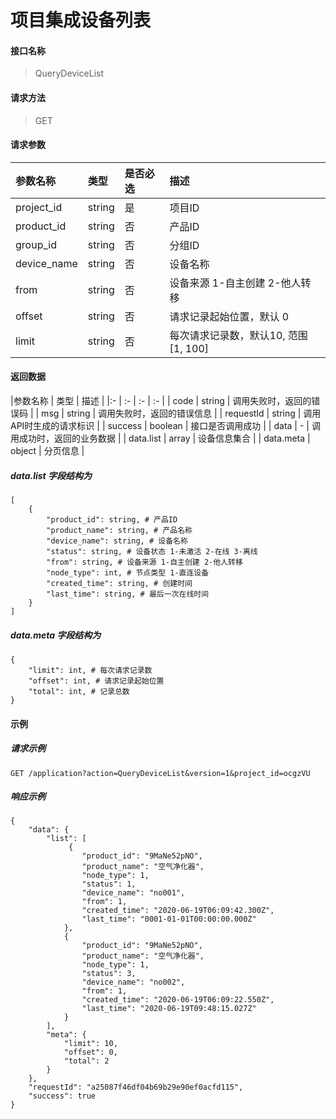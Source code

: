 # 项目集成设备列表

#### 接口名称

> QueryDeviceList

#### 请求方法 

> GET

#### 请求参数
|参数名称 | 类型 | 是否必选  | 描述 |
|:- | :- | :- | :- |
|project_id | string | 是 | 项目ID |
|product_id | string | 否 | 产品ID |
|group_id | string | 否 | 分组ID |
|device_name | string | 否 | 设备名称 |
|from | string | 否 | 设备来源 1-自主创建 2-他人转移 |
|offset | string | 否 | 请求记录起始位置，默认 0 |
|limit | string | 否 | 每次请求记录数，默认10, 范围[1, 100] |

#### 返回数据
|参数名称 | 类型 | 描述 |
|:- | :- | :- | :- |
| code | string | 调用失败时，返回的错误码 |
| msg  | string  | 调用失败时，返回的错误信息 |
| requestId | string | 调用API时生成的请求标识  |
| success | boolean | 接口是否调用成功 |
| data | - | 调用成功时，返回的业务数据 |
| data.list | array | 设备信息集合 |
| data.meta | object | 分页信息 |

##### data.list 字段结构为

```
[
    {
        "product_id": string, # 产品ID
        "product_name": string, # 产品名称
        "device_name": string, # 设备名称
        "status": string, # 设备状态 1-未激活 2-在线 3-离线
        "from": string, # 设备来源 1-自主创建 2-他人转移
        "node_type": int, # 节点类型 1-直连设备
        "created_time": string, # 创建时间
        "last_time": string, # 最后一次在线时间
    }
]
```

##### data.meta 字段结构为

```
{
    "limit": int, # 每次请求记录数
    "offset": int, # 请求记录起始位置
    "total": int, # 记录总数
}
```

#### 示例

##### 请求示例

```
GET /application?action=QueryDeviceList&version=1&project_id=ocgzVU

```

##### 响应示例

```
{
    "data": {
        "list": [
             {
                "product_id": "9MaNe52pNO",
                "product_name": "空气净化器",
                "node_type": 1,
                "status": 1,
                "device_name": "no001",
                "from": 1,
                "created_time": "2020-06-19T06:09:42.300Z",
                "last_time": "0001-01-01T00:00:00.000Z"
            },
            {
                "product_id": "9MaNe52pNO",
                "product_name": "空气净化器",
                "node_type": 1,
                "status": 3,
                "device_name": "no002",
                "from": 1,
                "created_time": "2020-06-19T06:09:22.550Z",
                "last_time": "2020-06-19T09:48:15.027Z"
            }
        ],
        "meta": {
            "limit": 10,
            "offset": 0,
            "total": 2
        }
    },
    "requestId": "a25087f46df04b69b29e90ef0acfd115", 
    "success": true
}
```